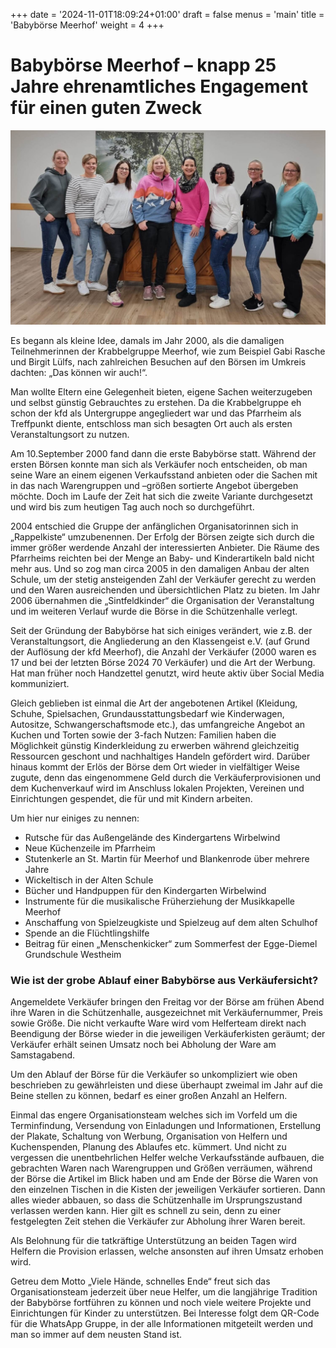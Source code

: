 +++
date = '2024-11-01T18:09:24+01:00'
draft = false
menus = 'main'
title = 'Babybörse Meerhof'
weight = 4
+++
# Babybörse Meerhof – knapp 25 Jahre ehrenamtliches Engagement für einen guten Zweck

![Das Team Babybörse](Team_Babybörse.jpg "Das Team Babybörse")

Es begann als kleine Idee, damals im Jahr 2000, als die damaligen Teilnehmerinnen der Krabbelgruppe Meerhof, wie zum Beispiel Gabi Rasche und Birgit Lülfs, nach zahlreichen Besuchen auf den Börsen im Umkreis dachten: „Das können wir auch!“.

Man wollte Eltern eine Gelegenheit bieten, eigene Sachen weiterzugeben und selbst günstig Gebrauchtes zu erstehen. Da die Krabbelgruppe eh schon der kfd als Untergruppe angegliedert war und das Pfarrheim als Treffpunkt diente, entschloss man sich besagten Ort auch als ersten Veranstaltungsort zu nutzen. 

Am 10.September 2000 fand dann die erste Babybörse statt. Während der ersten Börsen konnte man sich als Verkäufer noch entscheiden, ob man seine Ware an einem eigenen Verkaufsstand anbieten oder die Sachen mit in das nach Warengruppen und –größen sortierte Angebot übergeben möchte. Doch im Laufe der Zeit hat sich die zweite Variante durchgesetzt und wird bis zum heutigen Tag auch noch so durchgeführt. 

2004 entschied die Gruppe der anfänglichen Organisatorinnen sich in „Rappelkiste“ umzubenennen. Der Erfolg der Börsen zeigte sich durch die immer größer werdende Anzahl der interessierten Anbieter. Die Räume des Pfarrheims reichten bei der Menge an Baby- und Kinderartikeln bald nicht mehr aus. Und so zog man circa 2005 in den damaligen Anbau der alten Schule, um der stetig ansteigenden Zahl der Verkäufer gerecht zu werden und den Waren ausreichenden und übersichtlichen Platz zu bieten. Im Jahr 2006 übernahmen die „Sintfeldkinder“ die Organisation der Veranstaltung und im weiteren Verlauf wurde die Börse in die Schützenhalle verlegt. 

Seit der Gründung der Babybörse hat sich einiges verändert, wie z.B. der Veranstaltungsort, die Angliederung an den Klassengeist e.V. (auf Grund der Auflösung der kfd Meerhof), die Anzahl der Verkäufer (2000 waren es 17 und bei der letzten Börse 2024 70 Verkäufer) und die Art der Werbung. Hat man früher noch Handzettel genutzt, wird heute aktiv über Social Media kommuniziert.

Gleich geblieben ist einmal die Art der angebotenen Artikel (Kleidung, Schuhe, Spielsachen, Grundausstattungsbedarf wie Kinderwagen, Autositze, Schwangerschaftsmode etc.), das umfangreiche Angebot an Kuchen und Torten sowie der 3-fach Nutzen:  Familien haben die Möglichkeit günstig Kinderkleidung zu erwerben während gleichzeitig Ressourcen geschont und nachhaltiges Handeln gefördert wird. Darüber hinaus kommt der Erlös der Börse dem Ort wieder in vielfältiger Weise zugute, denn das eingenommene Geld durch die Verkäuferprovisionen und dem Kuchenverkauf wird im Anschluss lokalen Projekten, Vereinen und Einrichtungen gespendet, die für und mit Kindern arbeiten. 

Um hier nur einiges zu nennen: 

- Rutsche für das Außengelände des Kindergartens Wirbelwind 
- Neue Küchenzeile im Pfarrheim 
- Stutenkerle an St. Martin für Meerhof und Blankenrode über mehrere Jahre
- Wickeltisch in der Alten Schule
- Bücher und Handpuppen für den Kindergarten Wirbelwind
- Instrumente für die musikalische Früherziehung der Musikkapelle Meerhof
- Anschaffung von Spielzeugkiste und Spielzeug auf dem alten Schulhof
- Spende an die Flüchtlingshilfe
- Beitrag für einen „Menschenkicker“ zum Sommerfest der Egge-Diemel Grundschule Westheim

### Wie ist der grobe Ablauf einer Babybörse aus Verkäufersicht?
Angemeldete Verkäufer bringen den Freitag vor der Börse am frühen Abend ihre Waren in die Schützenhalle, ausgezeichnet mit Verkäufernummer, Preis sowie Größe. Die nicht verkaufte Ware wird vom Helferteam direkt nach Beendigung der Börse wieder in die jeweiligen Verkäuferkisten geräumt; der Verkäufer erhält seinen Umsatz noch bei Abholung der Ware am Samstagabend.

Um den Ablauf der Börse für die Verkäufer so unkompliziert wie oben beschrieben zu gewährleisten und diese überhaupt zweimal im Jahr auf die Beine stellen zu können, bedarf es einer großen Anzahl an Helfern. 

Einmal das engere Organisationsteam welches sich im Vorfeld um die Terminfindung, Versendung von Einladungen und Informationen, Erstellung der Plakate, Schaltung von Werbung, Organisation von Helfern und Kuchenspenden, Planung des Ablaufes etc. kümmert.
Und nicht zu vergessen die unentbehrlichen Helfer welche Verkaufsstände aufbauen, die gebrachten Waren nach Warengruppen und Größen verräumen, während der Börse die Artikel im Blick haben und am Ende der Börse die Waren von den einzelnen Tischen in die Kisten der jeweiligen Verkäufer sortieren. Dann alles wieder abbauen, so dass die Schützenhalle im Ursprungszustand verlassen werden kann.  Hier gilt es schnell zu sein, denn zu einer festgelegten Zeit stehen die Verkäufer zur Abholung ihrer Waren bereit.  

Als Belohnung für die tatkräftige Unterstützung an beiden Tagen wird Helfern die Provision erlassen, welche ansonsten auf ihren Umsatz erhoben wird. 

Getreu dem Motto „Viele Hände, schnelles Ende“ freut sich das Organisationsteam jederzeit über neue Helfer, um die langjährige Tradition der Babybörse fortführen zu können und noch viele weitere Projekte und Einrichtungen für Kinder zu unterstützen.
Bei Interesse folgt dem QR-Code für die WhatsApp Gruppe, in der alle Informationen mitgeteilt werden und man so immer auf dem neusten Stand ist.
